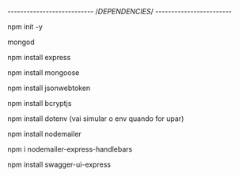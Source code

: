 --------------------------- /*DEPENDENCIES*/ ------------------------

npm init -y

mongod

npm install express

npm install mongoose

npm install jsonwebtoken 

npm install bcryptjs

npm install dotenv (vai simular o env quando for upar)

npm install nodemailer

npm i nodemailer-express-handlebars

npm install swagger-ui-express


